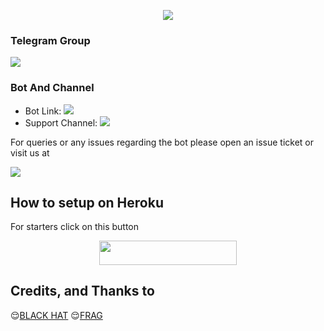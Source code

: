 <p align="center">
  <img src="https://te.legra.ph/file/c6a58e1aeb8198cf15345.jpg">
</p>



### Telegram Group
<p align="left">
<a href="https://t.me/CoDexBoTsupport" alt="Telegram!"> <img src="https://aleen42.github.io/badges/src/telegram.svg" /> </a>

### Bot And Channel 
* Bot Link:  <a href="http://t.me/Code_x_roBoT" alt="Codex"> <img src="https://img.shields.io/badge/%F0%9F%A4%96%20-AmeliaRobot-blue" /> </a>
* Support Channel: <a  href="https://t.me/CoDexBoTupdate" alt="Help Centre Logs"> <img  src="https://img.shields.io/badge/%F0%9F%92%A1-ᴄᴏᴅᴇx ʙᴏᴛ sᴜᴘᴘᴏʀᴛ%20Update%20Channel-9cf" /> </a>



For queries or any issues regarding the bot please open an issue ticket or visit us at <p align="left">
<a href="https://t.me/CoDexBoTsupport" alt="Telegram!"> <img src="https://aleen42.github.io/badges/src/telegram.svg" /> </a>

## How to setup on Heroku 
For starters click on this button 

<p align="center"><a href="https://heroku.com/deploy?template=https://github.com/kunal9322/CODEXROBOT"> <img src="https://img.shields.io/badge/Deploy%20To%20Heroku-black?style=for-the-badge&logo=heroku" width="220" height="38.45"/></a></p>


## Credits, and Thanks to 
😌[BLACK HAT](https://t.me/little_little_hackur)
😌[FRAG](https://t.me/FRAG_GOD_HACKER) 






